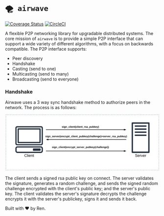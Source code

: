 # `🌪 airwave`

[![Coverage Status](https://coveralls.io/repos/github/renproject/aw/badge.svg?branch=master)](https://coveralls.io/github/renproject/aw?branch=master)
[![CircleCI](https://circleci.com/gh/renproject/aw/tree/master.svg?style=shield)](https://circleci.com/gh/renproject/aw/tree/master)

A flexible P2P networking library for upgradable distributed systems. The core mission of `airwave` is to provide a simple P2P interface that can support a wide variety of different algorithms, with a focus on backwards compatible. The P2P interface supports:

- Peer discovery
- Handshake 
- Casting (send to one)
- Multicasting (send to many)
- Broadcasting (send to everyone)

### Handshake

Airwave uses a 3 way sync handshake method to authorize peers in the network. The process is as follows:

![](arch/handshake.svg)

The client sends a signed rsa public key on connect. The server validates the signature, generates a random challenge, and sends the signed random challenge encrypted with the client's public key; and the server's public key. The client validates the server's signature decrypts the challenge encrypts it with the server's publickey, signs it and sends it back.

Built with ❤ by Ren. 
